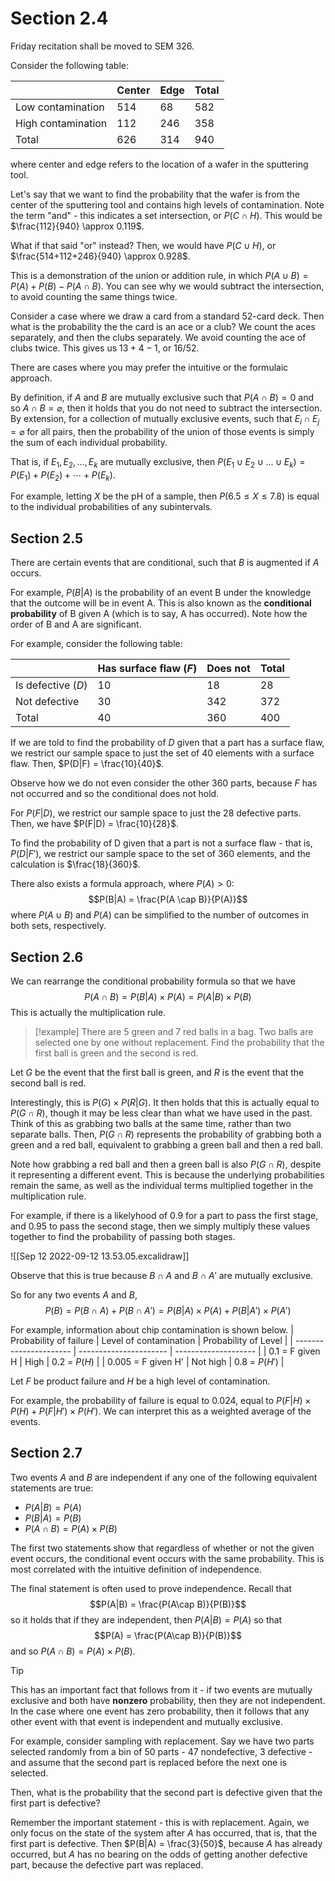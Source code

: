 # Section 2.4

Friday recitation shall be moved to SEM 326.

Consider the following table:

|                    | Center | Edge | Total |
| ------------------ | ------ | ---- | ----- |
| Low contamination  | 514    | 68   | 582   |
| High contamination | 112    | 246  | 358   |
| Total              | 626    | 314  | 940   |

where center and edge refers to the location of a wafer in the sputtering tool.

Let's say that we want to find the probability that the wafer is from the center of the sputtering tool and contains high levels of contamination. Note the term "and" - this indicates a set intersection, or $P(C \cap H)$. This would be $\frac{112}{940} \approx 0.119$.

What if that said "or" instead? Then, we would have $P(C \cup H)$, or $\frac{514+112+246}{940} \approx 0.928$.

This is a demonstration of the union or addition rule, in which $P(A\cup B) = P(A) + P(B) - P(A\cap B)$. You can see why we would subtract the intersection, to avoid counting the same things twice.

Consider a case where we draw a card from a standard 52-card deck. Then what is the probability the the card is an ace or a club? We count the aces separately, and then the clubs separately. We avoid counting the ace of clubs twice. This gives us $13 + 4 - 1$, or $16/52$.

There are cases where you may prefer the intuitive or the formulaic approach.

By definition, if $A$ and $B$ are mutually exclusive such that $P(A \cap B) = 0$ and so $A \cap B = \varnothing$, then it holds that you do not need to subtract the intersection. By extension, for a collection of mutually exclusive events, such that $E_i \cap E_j = \varnothing$ for all pairs, then the probability of the union of those events is simply the sum of each individual probability.

That is, if $E_1, E_2, \ldots, E_k$ are mutually exclusive, then $P(E_1 \cup E_2 \cup \ldots \cup E_k) = P(E_1) + P(E_2) + \cdots+ P(E_k)$.

For example, letting $X$ be the pH of a sample, then
$P(6.5 \leq X \leq 7.8)$ is equal to the individual probabilities of any subintervals.

## Section 2.5
There are certain events that are conditional, such that $B$ is augmented if $A$ occurs.

For example, $P(B|A)$ is the probability of an event B under the knowledge that the outcome will be in event A. This is also known as the **conditional probability** of B given A (which is to say, A has occurred). Note how the order of B and A are significant.

For example, consider the following table:

|                    | Has surface flaw ($F$) | Does not | Total |
| ------------------ | ---------------------- | -------- | ----- |
| Is defective ($D$) | 10                     | 18       | 28    |
| Not defective      | 30                     | 342      | 372   |
| Total              | 40                     | 360      | 400   |

If we are told to find the probability of $D$ given that a part has a surface flaw, we restrict our sample space to just the set of 40 elements with a surface flaw. Then, $P(D|F) = \frac{10}{40}$.

Observe how we do not even consider the other 360 parts, because $F$ has not occurred and so the conditional does not hold.

For $P(F|D)$, we restrict our sample space to just the 28 defective parts. Then, we have $P(F|D) = \frac{10}{28}$.

To find the probability of D given that a part is not a surface flaw - that is, $P(D|F')$, we restrict our sample space to the set of 360 elements, and the calculation is $\frac{18}{360}$.

There also exists a formula approach, where $P(A) \gt 0$:
$$P(B|A) = \frac{P(A \cap B)}{P(A)}$$
where $P(A\cup B$) and $P(A)$ can be simplified to the number of outcomes in both sets, respectively.

## Section 2.6
We can rearrange the conditional probability formula so that we have
$$P(A\cap B) = P(B|A) \times P(A)=P(A|B)\times P(B)$$
This is actually the multiplication rule.

> [!example]
> There are 5 green and 7 red balls in a bag. Two balls are selected one by one without replacement. Find the probability that the first ball is green and the second is red.

Let $G$ be the event that the first ball is green, and $R$ is the event that the second ball is red.

Interestingly, this is $P(G) \times P(R|G)$. It then holds that this is actually equal to $P(G\cap R$), though it may be less clear than what we have used in the past. Think of this as grabbing two balls at the same time, rather than two separate balls. Then, $P(G \cap R)$ represents the probability of grabbing both a green and a red ball, equivalent to grabbing a green ball and then a red ball.

Note how grabbing a red ball and then a green ball is also $P(G \cap R)$, despite it representing a different event. This is because the underlying probabilities remain the same, as well as the individual terms multiplied together in the multiplication rule.

For example, if there is a likelyhood of 0.9 for a part to pass the first stage, and 0.95 to pass the second stage, then we simply multiply these values together to find the probability of passing both stages.

![[Sep 12 2022-09-12 13.53.05.excalidraw]]

Observe that this is true because $B \cap A$ and $B \cap A'$ are mutually exclusive.

So for any two events $A$ and $B$, 
$$P(B) = P(B \cap A) + P(B\cap A') = P(B|A) \times P(A) + P(B|A') \times P(A')$$

For example, information about chip contamination is shown below.
| Probability of failure | Level of contamination | Probability of Level |
| ---------------------- | ---------------------- | -------------------- |
| 0.1 = F given H                    | High                   | 0.2 = $P(H)$                  |
| 0.005 = F given H'                 | Not high               | 0.8 = $P(H')$                    |

Let $F$ be product failure and $H$ be a high level of contamination.

For example, the probability of failure is equal to 0.024, equal to $P(F|H) \times P(H) + P(F|H') \times P(H')$. We can interpret this as a weighted average of the events.

## Section 2.7
Two events $A$ and $B$ are independent if any one of the following equivalent statements are true:
- $P(A|B) = P(A)$
- $P(B|A) = P(B)$
- $P(A \cap B) = P(A) \times P(B)$

The first two statements show that regardless of whether or not the given event occurs, the conditional event occurs with the same probability. This is most correlated with the intuitive definition of independence.

The final statement is often used to prove independence. Recall that
$$P(A|B) = \frac{P(A\cap B)}{P(B)}$$
so it holds that if they are independent, then $P(A|B) = P(A)$ so that
$$P(A) = \frac{P(A\cap B)}{P(B)}$$
and so $P(A \cap B) = P(A) \times P(B)$.

> [!tip]
> This has an important fact that follows from it - if two events are mutually exclusive and both have **nonzero** probability, then they are not independent. In the case where one event has zero probability, then it follows that any other event with that event is independent and mutually exclusive.

For example, consider sampling with replacement. Say we have two parts selected randomly from a bin of 50 parts - 47 nondefective, 3 defective - and assume that the second part is replaced before the next one is selected.

Then, what is the probability that the second part is defective given that the first part is defective?

Remember the important statement - this is with replacement. Again, we only focus on the state of the system after $A$ has occurred, that is, that the first part is defective. Then $P(B|A) = \frac{3}{50}$, because $A$ has already occurred, but $A$ has no bearing on the odds of getting another defective part, because the defective part was replaced.


